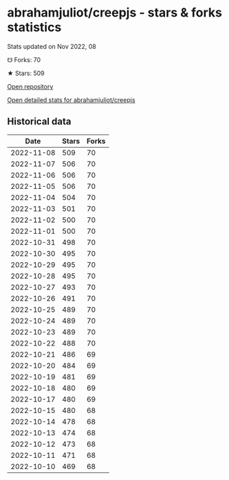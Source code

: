# abrahamjuliot/creepjs - stars & forks statistics

Stats updated on Nov 2022, 08

☋ Forks: 70

★ Stars: 509

[Open repository](https://github.com/abrahamjuliot/creepjs)

[Open detailed stats for abrahamjuliot/creepjs](https://reviewgithub.com/rep/abrahamjuliot/creepjs)

## Historical data
| Date | Stars | Forks |
|------|-------|-------|
| 2022-11-08 | 509 | 70 | 
| 2022-11-07 | 506 | 70 | 
| 2022-11-06 | 506 | 70 | 
| 2022-11-05 | 506 | 70 | 
| 2022-11-04 | 504 | 70 | 
| 2022-11-03 | 501 | 70 | 
| 2022-11-02 | 500 | 70 | 
| 2022-11-01 | 500 | 70 | 
| 2022-10-31 | 498 | 70 | 
| 2022-10-30 | 495 | 70 | 
| 2022-10-29 | 495 | 70 | 
| 2022-10-28 | 495 | 70 | 
| 2022-10-27 | 493 | 70 | 
| 2022-10-26 | 491 | 70 | 
| 2022-10-25 | 489 | 70 | 
| 2022-10-24 | 489 | 70 | 
| 2022-10-23 | 489 | 70 | 
| 2022-10-22 | 488 | 70 | 
| 2022-10-21 | 486 | 69 | 
| 2022-10-20 | 484 | 69 | 
| 2022-10-19 | 481 | 69 | 
| 2022-10-18 | 480 | 69 | 
| 2022-10-17 | 480 | 69 | 
| 2022-10-15 | 480 | 68 | 
| 2022-10-14 | 478 | 68 | 
| 2022-10-13 | 474 | 68 | 
| 2022-10-12 | 473 | 68 | 
| 2022-10-11 | 471 | 68 | 
| 2022-10-10 | 469 | 68 | 

